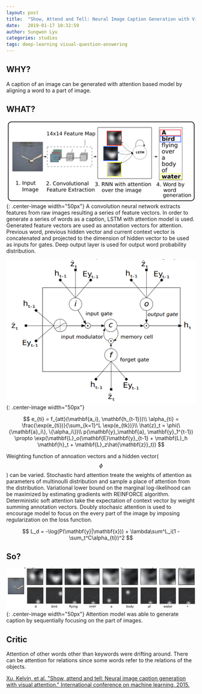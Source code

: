 ```yaml
---
layout: post
title:  "Show, Attend and Tell: Neural Image Caption Generation with Visual Attention"
date:   2019-01-17 10:32:59
author: Sungwon Lyu
categories: studies
tags: deep-learning visual-question-answering
---
```

## WHY? 
A caption of an image can be generated with attention based model by aligning a word to a part of image. 

## WHAT?
![image](/assets/images/nicg1.png){: .center-image width="50px"}
A convolution neural network extracts features from raw images resulting a series of feature vectors. In order to generate a series of words as a caption, LSTM with attention model is used. Generated feature vectors are used as annotation vectors for attention. Previous word, previous hidden vector and current context vector is concatenated and projected to the dimension of hidden vector to be used as inputs for gates. Deep output layer is used for output word probability distribution. 

![image](/assets/images/nicg2.png){: .center-image width="50px"}

$$
e_{ti} = f_{att}(\mathbf{a_i}, \mathbf{h_{t-1}})\\
\alpha_{ti} = \frac{\exp(e_{ti})}{\sum_{k=1}^L \exp(e_{tk})}\\
\hat{z}_t = \phi(\{\mathbf{a}_i\}, \{\alpha_i\})\\
p(\mathbf{y}_\mathbf{a}, \mathbf{y}_1^{t-1}) \propto \exp(\mathbf{L}_o(\mathbf{E}\mathbf{y}_{t-1} + \mathbf{L}_h \mathbf{h}_t + \mathbf{L}_z\hat{\mathbf{z}}_t))
$$

Weighting function of annoation vectors and a hidden vector($$\phi$$) can be varied. Stochastic hard attention treate the weights of attention as parameters of multinoulli distribution and sample a place of attention from the distribution. Variational lower bound on the marginal log-likelihood can be maximized by estimating gradients with REINFORCE algorithm. Deterministic soft attention take the expectation of context vector by weight summing annotation vectors. Doubly stochasic attention is used to encourage model to focus on the every part of the image by imposing regularization on the loss function.

$$
L_d = -\log(P(\mathbf{y}|\mathbf{x})) + \lambda\sum^L_i(1 - \sum_t^C\alpha_{ti})^2
$$

## So?
![image](/assets/images/nicg3.png){: .center-image width="50px"}
Attention model was able to generate caption by sequentially focusing on the part of images. 

## Critic
Attention of other words other than keywords were drifting around. There can be attention for relations since some words refer to the relations of the objects. 

[Xu, Kelvin, et al. "Show, attend and tell: Neural image caption generation with visual attention." International conference on machine learning. 2015.](http://proceedings.mlr.press/v37/xuc15.pdf)

